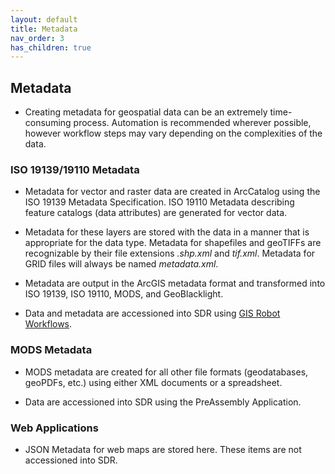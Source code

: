 ```yaml
---
layout: default
title: Metadata
nav_order: 3
has_children: true
---
```

## Metadata

* Creating metadata for geospatial data can be an extremely time-consuming process. Automation is recommended wherever possible, however workflow steps may vary depending on the complexities of the data.

### ISO 19139/19110 Metadata

* Metadata for vector and raster data are created in ArcCatalog using the ISO 19139 Metadata Specification. ISO 19110 Metadata describing feature catalogs (data attributes) are generated for vector data.

* Metadata for these layers are stored with the data in a manner that is appropriate for the data type. Metadata for shapefiles and geoTIFFs are recognizable by their file extensions _.shp.xml_ and _tif.xml_. Metadata for GRID files will always be named _metadata.xml_. 
 
* Metadata are output in the ArcGIS metadata format and transformed into ISO 19139, ISO 19110, MODS, and GeoBlacklight.

* Data and metadata are accessioned into SDR using [GIS Robot Workflows](https://github.com/sul-dlss/gis-robot-suite).

### MODS Metadata

* MODS metadata are created for all other file formats (geodatabases, geoPDFs, etc.) using either XML documents or a spreadsheet.

* Data are accessioned into SDR using the PreAssembly Application. 

### Web Applications

* JSON Metadata for web maps are stored here. These items are not accessioned into SDR.
